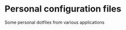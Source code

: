Personal configuration files
============================
Some personal dotfiles from various applications
